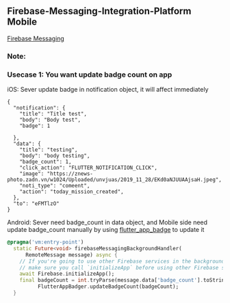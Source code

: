 
## Firebase-Messaging-Integration-Platform Mobile
[Firebase Messaging](https://firebase.flutter.dev/docs/messaging/overview/)
### Note:
### Usecase 1: You want update badge count on app
iOS: Sever update badge in notification object, it will affect immediately
```json
{
  "notification": {
  	"title": "Title test",
  	"body": "Body test",
    "badge": 1

  },
  "data": {
    "title": "testing",
    "body": "body testing",
    "badge_count": 1,
    "click_action": "FLUTTER_NOTIFICATION_CLICK",
    "image": "https://znews-photo.zadn.vn/w1024/Uploaded/unvjuas/2019_11_28/EKd0aNJUUAAjsaH.jpeg",
    "noti_type": "comeent",
    "action": "today_mission_created",    
  },
  "to": "eFMTlzO"
}
```
Android: Sever need badge_count in data object, and Mobile side need update badge_count manually by using [flutter_app_badge](https://pub.dev/packages/flutter_app_badger) to update it
```dart
@pragma('vm:entry-point')
  static Future<void> firebaseMessagingBackgroundHandler(
      RemoteMessage message) async {
    // If you're going to use other Firebase services in the background, such as Firestore,
    // make sure you call `initializeApp` before using other Firebase services.
    await Firebase.initializeApp();
    final badgeCount = int.tryParse(message.data['badge_count'].toString());
          FlutterAppBadger.updateBadgeCount(badgeCount);
  }
```


